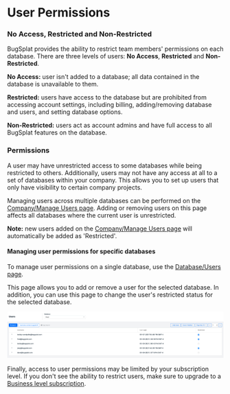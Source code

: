 # User Permissions

### No Access, Restricted and Non-Restricted

BugSplat provides the ability to restrict team members' permissions on each database.  There are three levels of users:  **No Access**, **Restricted** and **Non-Restricted**. &#x20;

**No Access:** user isn't added to a database; all data contained in the database is unavailable to them.

**Restricted:** users have access to the database but are prohibited from accessing account settings, including billing, adding/removing database and users, and setting database options. &#x20;

**Non-Restricted:** users act as account admins and have full access to all BugSplat features on the database.

### Permissions

A user may have unrestricted access to some databases while being restricted to others.  Additionally, users may not have any access at all to a set of databases within your company.  This allows you to set up users that only have visibility to certain company projects.

Managing users across multiple databases can be performed on the [Company/Manage Users page](https://app.bugsplat.com/v2/settings/company/users).  Adding or removing users on this page affects all databases where the current user is unrestricted. &#x20;

**Note:** new users added on the [Company/Manage Users page](https://app.bugsplat.com/v2/settings/company/users) will automatically be added as 'Restricted'.&#x20;

#### Managing user permissions for specific databases

To manage user permissions on a single database, use the [Database/Users page](https://app.bugsplat.com/v2/settings/database/users). &#x20;

This page allows you to add or remove a user for the selected database.  In addition, you can use this page to change the user's restricted status for the selected database.&#x20;

![Request User Access](../../.gitbook/assets/users-page.png)

Finally,  access to user permissions may be limited by your subscription level.  If you don't see the ability to restrict users, make sure to upgrade to a [Business level subscription](https://www.bugsplat.com/plans/).&#x20;
